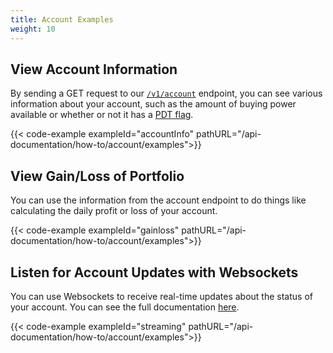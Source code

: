 ```yaml
---
title: Account Examples
weight: 10
---
```


## View Account Information
By sending a GET request to our [`/v1/account`](https://docs.alpaca.markets/api-documentation/web-api/account/) endpoint, you can see various information about your account, such as the amount of buying power available or whether or not it has a [PDT flag](https://support.alpaca.markets/hc/en-us/articles/360012203032-Pattern-Day-Trader).

{{< code-example exampleId="accountInfo" pathURL="/api-documentation/how-to/account/examples">}}

## View Gain/Loss of Portfolio
You can use the information from the account endpoint to do things like calculating the daily profit or loss of your account.

{{< code-example exampleId="gainloss" pathURL="/api-documentation/how-to/account/examples">}}

## Listen for Account Updates with Websockets
You can use Websockets to receive real-time updates about the status of your account. You can see the full documentation [here](https://docs.alpaca.markets/web-api/streaming/#account-updates).

{{< code-example exampleId="streaming" pathURL="/api-documentation/how-to/account/examples">}}